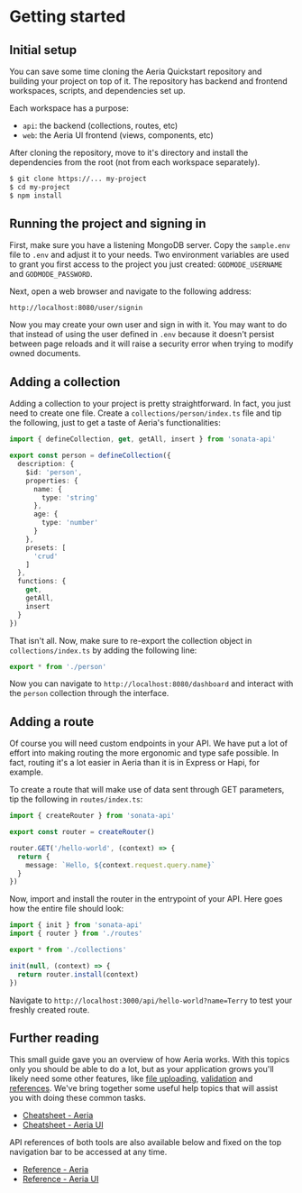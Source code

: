 # Getting started

## Initial setup

You can save some time cloning the Aeria Quickstart repository and building your project on top of it. The repository has backend and frontend workspaces, scripts, and dependencies set up.

Each workspace has a purpose:

- `api`: the backend (collections, routes, etc)
- `web`: the Aeria UI frontend (views, components, etc)

After cloning the repository, move to it's directory and install the dependencies from the root (not from each workspace separately).

```sh
$ git clone https://... my-project
$ cd my-project
$ npm install
```

## Running the project and signing in

First, make sure you have a listening MongoDB server. Copy the `sample.env` file to `.env` and adjust it to your needs. Two environment variables are used to grant you first access to the project you just created: `GODMODE_USERNAME` and `GODMODE_PASSWORD`.

Next, open a web browser and navigate to the following address:

```
http://localhost:8080/user/signin
```

Now you may create your own user and sign in with it. You may want to do that instead of using the user defined in `.env` because it doesn't persist between page reloads and it will raise a security error when trying to modify owned documents.

## Adding a collection

Adding a collection to your project is pretty straightforward. In fact, you just need to create one file. Create a `collections/person/index.ts` file and tip the following, just to get a taste of Aeria's functionalities:

```typescript
import { defineCollection, get, getAll, insert } from 'sonata-api'

export const person = defineCollection({
  description: {
    $id: 'person',
    properties: {
      name: {
        type: 'string'
      },
      age: {
        type: 'number'
      }
    },
    presets: [
      'crud'
    ]
  },
  functions: {
    get,
    getAll,
    insert
  }
})
```

That isn't all. Now, make sure to re-export the collection object in `collections/index.ts` by adding the following line:

```typescript
export * from './person'
```

Now you can navigate to `http://localhost:8080/dashboard` and interact with the `person` collection through the interface.


## Adding a route

Of course you will need custom endpoints in your API. We have put a lot of effort into making routing the more ergonomic and type safe possible. In fact, routing it's a lot easier in Aeria than it is in Express or Hapi, for example.

To create a route that will make use of data sent through GET parameters, tip the following in `routes/index.ts`:

<!-- 1. Inside `api/src/index.ts`, import `createRouter` and create a router like below. The router object has functions named as default HTTP methods that will register a callback on the desired path. You may also define a route that accepts multiple methods with the `router.route` function. -->

```typescript
import { createRouter } from 'sonata-api'

export const router = createRouter()

router.GET('/hello-world', (context) => {
  return {
    message: `Hello, ${context.request.query.name}`
  }
})
```

Now, import and install the router in the entrypoint of your API. Here goes how the entire file should look:

```typescript
import { init } from 'sonata-api'
import { router } from './routes'

export * from './collections'

init(null, (context) => {
  return router.install(context)
})
```

Navigate to `http://localhost:3000/api/hello-world?name=Terry` to test your freshly created route.


## Further reading

This small guide gave you an overview of how Aeria works. With this topics only you should be able to do a lot, but as your application grows you'll likely need some other features, like [file uploading](/aeria/cheatsheet/create-an-upload-field), [validation](/aeria/cheatsheet/validate-an-object-against-a-schema) and [references](/aeria/cheatsheet/reference-another-collection). We've bring together some useful help topics that will assist you with doing these common tasks.

- [Cheatsheet - Aeria](/aeria/cheatsheet/)
- [Cheatsheet - Aeria UI](/aeria-ui/cheatsheet/)

API references of both tools are also available below and fixed on the top navigation bar to be accessed at any time.

- [Reference - Aeria](/aeria/)
- [Reference - Aeria UI](/aeria-ui/)

